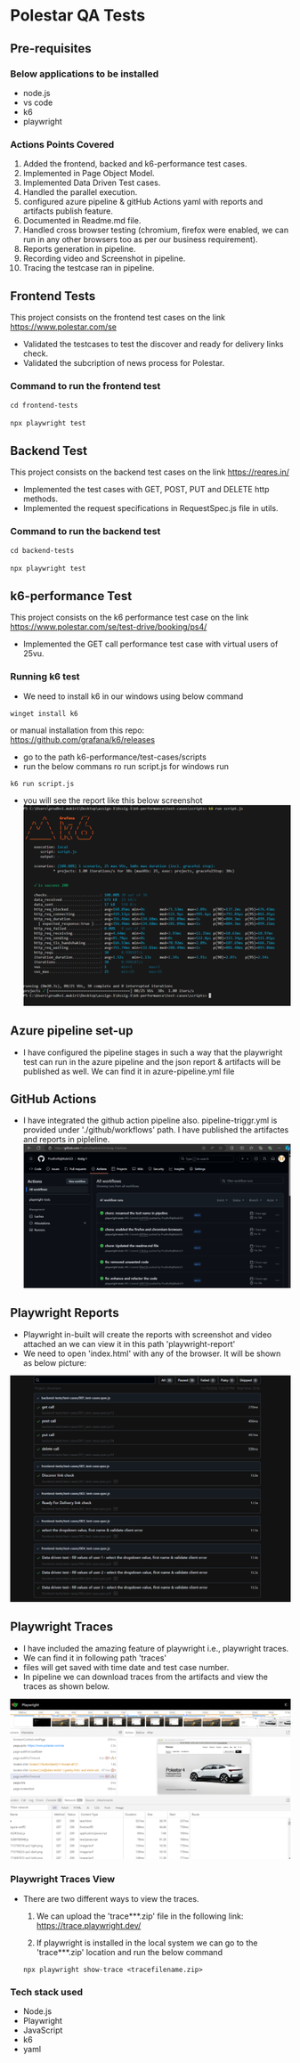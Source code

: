 # Polestar QA Tests

## Pre-requisites

### Below applications to be installed

- node.js
- vs code
- k6
- playwright

### Actions Points Covered

1. Added the frontend, backed and k6-performance test cases.
2. Implemented in Page Object Model.
3. Implemented Data Driven Test cases.
4. Handled the parallel execution.
5. configured azure pipeline & gitHub Actions yaml with reports and artifacts publish feature.
6. Documented in Readme.md file.
7. Handled cross browser testing (chromium, firefox were enabled, we can run in any other browsers too as per our business requirement).
8. Reports generation in pipeline.
9. Recording video and Screenshot in pipeline.
10. Tracing the testcase ran in pipeline.

## Frontend Tests

This project consists on the frontend test cases on the link https://www.polestar.com/se

- Validated the testcases to test the discover and ready for delivery links check.
- Validated the subcription of news process for Polestar.

### Command to run the frontend test

```
cd frontend-tests

npx playwright test
```

## Backend Test

This project consists on the backend test cases on the link https://reqres.in/

- Implemented the test cases with GET, POST, PUT and DELETE http methods.
- Implemented the request specifications in RequestSpec.js file in utils.

### Command to run the backend test

```
cd backend-tests

npx playwright test
```

## k6-performance Test

This project consists on the k6 performance test case on the link https://www.polestar.com/se/test-drive/booking/ps4/

- Implemented the GET call performance test case with virtual users of 25vu.

### Running k6 test

- We need to install k6 in our windows using below command

```
winget install k6 
```
or manual installation from this repo: https://github.com/grafana/k6/releases

- go to the path k6-performance/test-cases/scripts
- run the below commans ro run script.js for windows run

```
k6 run script.js
```
- you will see the report like this below screenshot ![alt text](readme-images/image.png)

## Azure pipeline set-up

- I have configured the pipeline stages in such a way that the playwright test can run in the azure pipeline and the json report & artifacts will be published as well. We can find it in azure-pipeline.yml file

## GitHub Actions

- I have integrated the github action pipeline also. pipeline-triggr.yml is provided under './github/workflows' path. I have published the artifactes and reports in pipleline.
![alt text](readme-images/image3.png)


## Playwright Reports

- Playwright in-built will create the reports with screenshot and video attached an we can view it in this path 'playwright-report'
- We need to open 'index.html' with any of the browser. It will be shown as below picture:

![alt text](readme-images/image2.png)

## Playwright Traces

- I have included the amazing feature of playwright i.e., playwright traces.
- We can find it in following path 'traces'
- files will get saved with time date and test case number.
- In pipeline we can download traces from the artifacts and view the traces as shown below.

![alt text](readme-images/image4.png)

### Playwright Traces View

- There are two different ways to view the traces.
  1. We can upload the 'trace***.zip' file in the following link: https://trace.playwright.dev/

  2. If playwright is installed in the local system we can go to the 'trace***.zip' location and run the below command
  
    ```
    npx playwright show-trace <tracefilename.zip>
    ```  

### Tech stack used

- Node.js
- Playwright
- JavaScript
- k6
- yaml 



